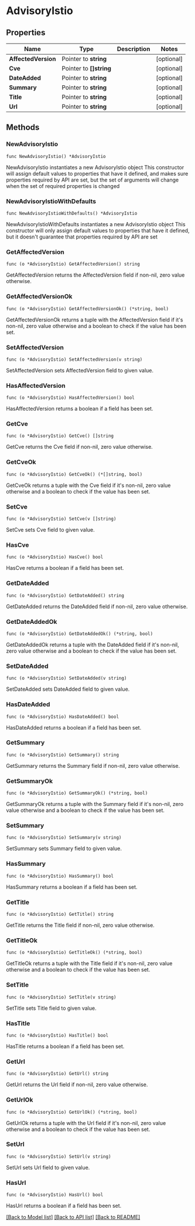 # AdvisoryIstio

## Properties

Name | Type | Description | Notes
------------ | ------------- | ------------- | -------------
**AffectedVersion** | Pointer to **string** |  | [optional] 
**Cve** | Pointer to **[]string** |  | [optional] 
**DateAdded** | Pointer to **string** |  | [optional] 
**Summary** | Pointer to **string** |  | [optional] 
**Title** | Pointer to **string** |  | [optional] 
**Url** | Pointer to **string** |  | [optional] 

## Methods

### NewAdvisoryIstio

`func NewAdvisoryIstio() *AdvisoryIstio`

NewAdvisoryIstio instantiates a new AdvisoryIstio object
This constructor will assign default values to properties that have it defined,
and makes sure properties required by API are set, but the set of arguments
will change when the set of required properties is changed

### NewAdvisoryIstioWithDefaults

`func NewAdvisoryIstioWithDefaults() *AdvisoryIstio`

NewAdvisoryIstioWithDefaults instantiates a new AdvisoryIstio object
This constructor will only assign default values to properties that have it defined,
but it doesn't guarantee that properties required by API are set

### GetAffectedVersion

`func (o *AdvisoryIstio) GetAffectedVersion() string`

GetAffectedVersion returns the AffectedVersion field if non-nil, zero value otherwise.

### GetAffectedVersionOk

`func (o *AdvisoryIstio) GetAffectedVersionOk() (*string, bool)`

GetAffectedVersionOk returns a tuple with the AffectedVersion field if it's non-nil, zero value otherwise
and a boolean to check if the value has been set.

### SetAffectedVersion

`func (o *AdvisoryIstio) SetAffectedVersion(v string)`

SetAffectedVersion sets AffectedVersion field to given value.

### HasAffectedVersion

`func (o *AdvisoryIstio) HasAffectedVersion() bool`

HasAffectedVersion returns a boolean if a field has been set.

### GetCve

`func (o *AdvisoryIstio) GetCve() []string`

GetCve returns the Cve field if non-nil, zero value otherwise.

### GetCveOk

`func (o *AdvisoryIstio) GetCveOk() (*[]string, bool)`

GetCveOk returns a tuple with the Cve field if it's non-nil, zero value otherwise
and a boolean to check if the value has been set.

### SetCve

`func (o *AdvisoryIstio) SetCve(v []string)`

SetCve sets Cve field to given value.

### HasCve

`func (o *AdvisoryIstio) HasCve() bool`

HasCve returns a boolean if a field has been set.

### GetDateAdded

`func (o *AdvisoryIstio) GetDateAdded() string`

GetDateAdded returns the DateAdded field if non-nil, zero value otherwise.

### GetDateAddedOk

`func (o *AdvisoryIstio) GetDateAddedOk() (*string, bool)`

GetDateAddedOk returns a tuple with the DateAdded field if it's non-nil, zero value otherwise
and a boolean to check if the value has been set.

### SetDateAdded

`func (o *AdvisoryIstio) SetDateAdded(v string)`

SetDateAdded sets DateAdded field to given value.

### HasDateAdded

`func (o *AdvisoryIstio) HasDateAdded() bool`

HasDateAdded returns a boolean if a field has been set.

### GetSummary

`func (o *AdvisoryIstio) GetSummary() string`

GetSummary returns the Summary field if non-nil, zero value otherwise.

### GetSummaryOk

`func (o *AdvisoryIstio) GetSummaryOk() (*string, bool)`

GetSummaryOk returns a tuple with the Summary field if it's non-nil, zero value otherwise
and a boolean to check if the value has been set.

### SetSummary

`func (o *AdvisoryIstio) SetSummary(v string)`

SetSummary sets Summary field to given value.

### HasSummary

`func (o *AdvisoryIstio) HasSummary() bool`

HasSummary returns a boolean if a field has been set.

### GetTitle

`func (o *AdvisoryIstio) GetTitle() string`

GetTitle returns the Title field if non-nil, zero value otherwise.

### GetTitleOk

`func (o *AdvisoryIstio) GetTitleOk() (*string, bool)`

GetTitleOk returns a tuple with the Title field if it's non-nil, zero value otherwise
and a boolean to check if the value has been set.

### SetTitle

`func (o *AdvisoryIstio) SetTitle(v string)`

SetTitle sets Title field to given value.

### HasTitle

`func (o *AdvisoryIstio) HasTitle() bool`

HasTitle returns a boolean if a field has been set.

### GetUrl

`func (o *AdvisoryIstio) GetUrl() string`

GetUrl returns the Url field if non-nil, zero value otherwise.

### GetUrlOk

`func (o *AdvisoryIstio) GetUrlOk() (*string, bool)`

GetUrlOk returns a tuple with the Url field if it's non-nil, zero value otherwise
and a boolean to check if the value has been set.

### SetUrl

`func (o *AdvisoryIstio) SetUrl(v string)`

SetUrl sets Url field to given value.

### HasUrl

`func (o *AdvisoryIstio) HasUrl() bool`

HasUrl returns a boolean if a field has been set.


[[Back to Model list]](../README.md#documentation-for-models) [[Back to API list]](../README.md#documentation-for-api-endpoints) [[Back to README]](../README.md)


